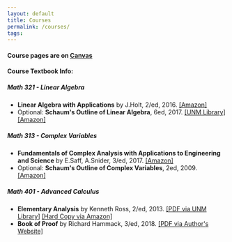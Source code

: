 ```yaml
---
layout: default
title: Courses
permalink: /courses/
tags: 
---
```


#### Course pages are on [Canvas](https://canvas.unm.edu/)

#### Course Textbook Info:


##### Math 321 - Linear Algebra
- **Linear Algebra with Applications** by J.Holt, 2/ed, 2016. [[Amazon]](https://amzn.to/3UmjWON)
- Optional: **Schaum's Outline of Linear Algebra**, 6ed, 2017. [[UNM Library]](https://www-accessengineeringlibrary-com.libproxy.unm.edu/content/book/9781260011449) [[Amazon]](https://www.amazon.com/Schaums-Outline-Linear-Algebra-Outlines/dp/1260011445?&linkCode=sl1&tag=math064-20&linkId=4cfcfe0d7022778f216c8ae2c0143181&language=en_US&ref_=as_li_ss_tl)


##### Math 313 - Complex Variables
- **Fundamentals of Complex Analysis with Applications to Engineering and Science** by E.Saff, A.Snider, 3/ed, 2017. [[Amazon]](https://amzn.to/3Wjmgso)
- Optional: **Schaum's Outline of Complex Variables**, 2ed, 2009. [[Amazon]](https://amzn.to/4aeSAQN)


##### Math 401 - Advanced Calculus
- **Elementary Analysis** by Kenneth Ross, 2/ed, 2013. [[PDF via UNM Library]](https://link-springer-com.libproxy.unm.edu/book/10.1007/978-1-4614-6271-2) [[Hard Copy via Amazon]](https://amzn.to/3sP9JRl)
- **Book of Proof** by Richard Hammack, 3/ed, 2018. [[PDF via Author's Website]](https://www.people.vcu.edu/~rhammack/BookOfProof/)

